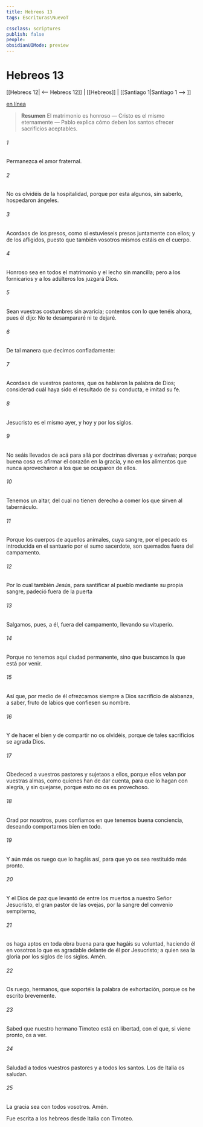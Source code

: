 ```yaml
---
title: Hebreos 13
tags: Escrituras\NuevoT

cssclass: scriptures
publish: false
people:
obsidianUIMode: preview
---
```


# Hebreos 13
[[Hebreos 12| <-- Hebreos 12]] | [[Hebreos]] | [[Santiago 1|Santiago 1 --> ]]

[en línea](https://churchofjesuschrist.org/study/scriptures/nt/heb/13?lang=spa)

> __Resumen__
El matrimonio es honroso — Cristo es el mismo eternamente — Pablo explica cómo deben los santos ofrecer sacrificios aceptables.

###### 1 
Permanezca el amor fraternal.

###### 2 
No os olvidéis de la hospitalidad, porque por esta algunos, sin saberlo, hospedaron ángeles.

###### 3 
Acordaos de los presos, como si estuvieseis presos juntamente con ellos; y de los afligidos, puesto que también vosotros mismos estáis en el cuerpo.

###### 4 
Honroso sea en todos el matrimonio y el lecho sin mancilla; pero a los fornicarios y a los adúlteros los juzgará Dios.

###### 5 
Sean vuestras costumbres sin avaricia; contentos con lo que tenéis ahora, pues él dijo: No te desampararé ni te dejaré.

###### 6 
De tal manera que decimos confiadamente:

###### 7 
Acordaos de vuestros pastores, que os hablaron la palabra de Dios; considerad cuál haya sido el resultado de su conducta, e imitad su fe.

###### 8 
Jesucristo es el mismo ayer, y hoy y por los siglos.

###### 9 
No seáis llevados de acá para allá por doctrinas diversas y extrañas; porque buena cosa es afirmar el corazón en la gracia, y no en los alimentos que nunca aprovecharon a los que se ocuparon de ellos.

###### 10 
Tenemos un altar, del cual no tienen derecho a comer los que sirven al tabernáculo.

###### 11 
Porque los cuerpos de aquellos animales, cuya sangre, por el pecado es introducida en el santuario por el sumo sacerdote, son quemados fuera del campamento.

###### 12 
Por lo cual también Jesús, para santificar al pueblo mediante su propia sangre, padeció fuera de la puerta 

###### 13 
Salgamos, pues, a él, fuera del campamento, llevando su vituperio.

###### 14 
Porque no tenemos aquí ciudad permanente, sino que buscamos la que está por venir.

###### 15 
Así que, por medio de él ofrezcamos siempre a Dios sacrificio de alabanza, a saber, fruto de labios que confiesen su nombre.

###### 16 
Y de hacer el bien y de compartir no os olvidéis, porque de tales sacrificios se agrada Dios.

###### 17 
Obedeced a vuestros pastores y sujetaos a ellos, porque ellos velan por vuestras almas, como quienes han de dar cuenta, para que lo hagan con alegría, y sin quejarse, porque esto no os es provechoso.

###### 18 
Orad por nosotros, pues confiamos en que tenemos buena conciencia, deseando comportarnos bien en todo.

###### 19 
Y aún más os ruego que lo hagáis así, para que yo os sea restituido más pronto.

###### 20 
Y el Dios de paz que levantó de entre los muertos a nuestro Señor Jesucristo, el gran pastor de las ovejas, por la sangre del convenio sempiterno,

###### 21 
os haga aptos en toda obra buena para que hagáis su voluntad, haciendo él en vosotros lo que es agradable delante de él por Jesucristo; a quien sea la gloria por los siglos de los siglos. Amén.

###### 22 
Os ruego, hermanos, que soportéis la palabra de exhortación, porque os he escrito brevemente.

###### 23 
Sabed que nuestro hermano Timoteo está en libertad, con el que, si viene pronto, os  a ver.

###### 24 
Saludad a todos vuestros pastores y a todos los santos. Los de Italia os saludan.

###### 25 
La gracia sea con todos vosotros. Amén.

Fue escrita a los hebreos desde Italia con Timoteo.

